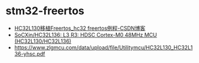 stm32-freertos
==============
- [HC32L130移植Freertos_hc32 freertos例程-CSDN博客](https://blog.csdn.net/xuan530482366/article/details/133348747)
- [SoCXin/HC32L136: L3 R3: HDSC Cortex-M0 48MHz MCU (HC32L130/HC32L136)](https://github.com/SoCXin/HC32L136)
- https://www.zlgmcu.com/data/upload/file/Utilitymcu/HC32L130_HC32L136-yhsc.pdf
